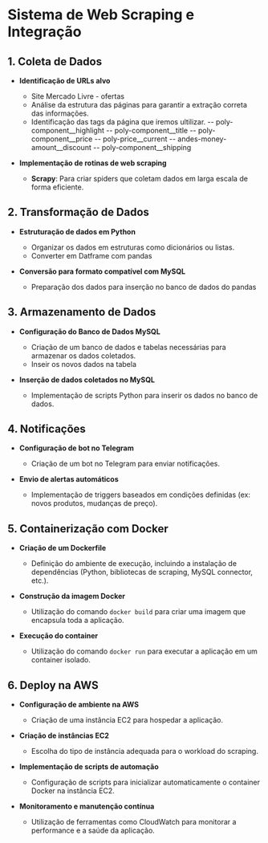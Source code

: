 # Sistema de Web Scraping e Integração

## 1. Coleta de Dados
- **Identificação de URLs alvo**
  - Site Mercado Livre - ofertas
  - Análise da estrutura das páginas para garantir a extração correta das informações.
  - Identificação das tags da página que iremos ultilizar.
        -- poly-component__highlight
        -- poly-component__title
        -- poly-component__price
        -- poly-price__current
        -- andes-money-amount__discount
        -- poly-component__shipping

- **Implementação de rotinas de web scraping**
    - **Scrapy**: Para criar spiders que coletam dados em larga escala de forma eficiente.

## 2. Transformação de Dados
- **Estruturação de dados em Python**
  - Organizar os dados em estruturas como dicionários ou listas.
  - Converter em Datframe com pandas

- **Conversão para formato compatível com MySQL**
  - Preparação dos dados para inserção no banco de dados do pandas

## 3. Armazenamento de Dados
- **Configuração do Banco de Dados MySQL**
  - Criação de um banco de dados e tabelas necessárias para armazenar os dados coletados.
  - Inseir os novos dados na tabela

- **Inserção de dados coletados no MySQL**
  - Implementação de scripts Python para inserir os dados no banco de dados.

## 4. Notificações
- **Configuração de bot no Telegram**
  - Criação de um bot no Telegram para enviar notificações.

- **Envio de alertas automáticos**
  - Implementação de triggers baseados em condições definidas (ex: novos produtos, mudanças de preço).

## 5. Containerização com Docker
- **Criação de um Dockerfile**
  - Definição do ambiente de execução, incluindo a instalação de dependências (Python, bibliotecas de scraping, MySQL connector, etc.).

- **Construção da imagem Docker**
  - Utilização do comando `docker build` para criar uma imagem que encapsula toda a aplicação.

- **Execução do container**
  - Utilização do comando `docker run` para executar a aplicação em um container isolado.

## 6. Deploy na AWS
- **Configuração de ambiente na AWS**
  - Criação de uma instância EC2 para hospedar a aplicação.

- **Criação de instâncias EC2**
  - Escolha do tipo de instância adequada para o workload do scraping.

- **Implementação de scripts de automação**
  - Configuração de scripts para inicializar automaticamente o container Docker na instância EC2.

- **Monitoramento e manutenção contínua**
  - Utilização de ferramentas como CloudWatch para monitorar a performance e a saúde da aplicação.